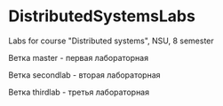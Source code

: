 # DistributedSystemsLabs
Labs for course "Distributed systems", NSU, 8 semester

Ветка master - первая лабораторная

Ветка secondlab - вторая лабораторная

Ветка thirdlab - третья лабораторная

